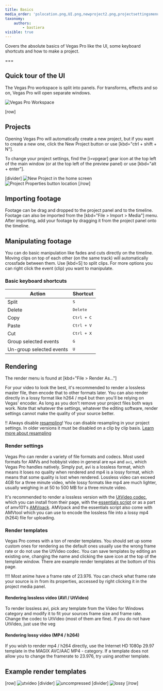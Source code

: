 ```yaml
---
title: Basics
media_order: 'pslocation.png,UI.png,newproject2.png,projectsettingsmenu2.png,event.png,templatesettingsmp4.png,templatesettingsavi.png,rendersettings2.png,rendersettingsavi2.png'
taxonomy:
    authors:
        - bastiera
visible: true
---
```


Covers the absolute basics of Vegas Pro like the UI, some keyboard shortcuts and how to make a project.

===

## Quick tour of the UI

The Vegas Pro workspace is split into panels. For transforms, effects and so on, Vegas Pro will open separate windows.

![Vegas Pro Workspace](UI.png)

[row]

## Projects

Opening Vegas Pro will automatically create a new project, but if you want to create a new one, click the New Project button or use [kbd="ctrl + shift + N"].

To change your project settings, find the [i=vpgear] gear icon at the top left of the main window (or at the top left of the preview panel) or use [kbd="alt + enter"].

[divider]
![New Project in the home screen](newproject2.png)
![Project Properties button location](pslocation.png)
[/row]

## Importing footage
 
Footage can be drag and dropped to the project panel and to the timeline. Footage can also be imported from the [kbd="File > Import > Media"] menu. After importing, add your footage by dragging it from the project panel onto the timeline.

## Manipulating footage

You can do basic manipulation like fades and cuts directly on the timeline. Moving clips on top of each other (on the same track) will automatically crossfade between them. Use [kbd=S] to split clips. For more options you can right click the event (clip) you want to manipulate.

### Basic keyboard shortcuts 

| Action                   | Shortcut               |
| ------------------------ | ---------------------- |
| Split                    | <kbd>S</kbd>           |
| Delete                   | <kbd>Delete</kbd>      |
| Copy                     | <kbd>Ctrl + C</kbd>    |
| Paste                    | <kbd>Ctrl + V</kbd>    |
| Cut                      | <kbd>Ctrl + X</kbd>    |
| Group selected events    | <kbd>G</kbd>           |
| Un-group selected events | <kbd>U</kbd>           |

## Rendering

The render menu is found at [kbd="File > Render As..."]

For your video to look the best, it's recommended to render a lossless master file, then encode that to other formats later. You can also render directly in a lossy format like h264 / mp4 but then you'll be relying on Vegas' encoder. As long as you don't remove your project files both ways work. Note that whatever the settings, whatever the editing software, render settings cannot make the quality of your source better.

!! Always disable [resampling](/vegas-pro/totaveotk)! You can disable resampling in your project settings. In older versions it must be disabled on a clip by clip basis. [Learn more about resampling](https://amv.tools/vegas-pro/totaveotk)

### Render settings

Vegas Pro can render a variety of file formats and codecs. Most used formats for AMVs and hobbyist video in general are `mp4` and `avi`, which Vegas Pro handles natively. Simply put, avi is a lossless format, which means it loses no quality when rendered and mp4 is a lossy format, which means that some quality is lost when rendered. Lossless video can exceed 4GB for a three minute video, while lossy formats like mp4 are much lighter, usually weighing in at 50 to 500 MB for a three minute video.

It's recommended to render a lossless version with the [UtVideo codec](https://github.com/umezawatakeshi/utvideo/releases), which you can install from their page, with the [essentials script](https://amv.tools/resources/essentials) or as a part of amv101's [AMVpack](https://www.amv101.com/software/amvpack). AMVpack and the essentials script also come with AMVtool which you can use to encode the lossless file into a lossy mp4 (h264) file for uploading.

### Render templates

Vegas Pro comes with a ton of render templates. You should set up some custom ones for rendering as the default ones usually use the wrong frame rate or do not use the UtVideo codec. You can save templates by editing an existing one, changing the name and clicking the save icon at the top of the template window. There are example render templates at the bottom of this page.

!!!! Most anime have a frame rate of 23.976. You can check what frame rate your source is in from its properties, accessed by right clicking it in the project media panel.

#### Rendering lossless video (AVI / UtVideo)

To render lossless avi, pick any template from the Video for Windows category and modify it to fit your sources frame size and frame rate. Change the codec to UtVideo (most of them are fine). If you do not have UtVideo, just use the veg

#### Rendering lossy video (MP4 / h264)

If you wish to render mp4 / h264 directly, use the Internet HD 1080p 29.97 template in the MAGIX AVC/AAC MP4 - category. If a template does not allow you to change the framerate to 23.976, try using another template.

## Example render templates

[row]
![utvideo](utvideo.png)
[divider]
![uncompressed](uncompressed.png)
[divider]
![lossy](lossy.png)
[/row]



